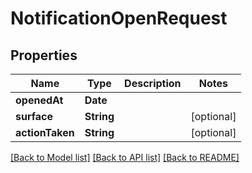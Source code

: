 # NotificationOpenRequest

## Properties
Name | Type | Description | Notes
------------ | ------------- | ------------- | -------------
**openedAt** | **Date** |  | 
**surface** | **String** |  | [optional] 
**actionTaken** | **String** |  | [optional] 

[[Back to Model list]](../README.md#documentation-for-models) [[Back to API list]](../README.md#documentation-for-api-endpoints) [[Back to README]](../README.md)


